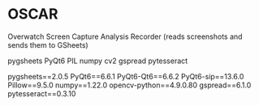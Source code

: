 # OSCAR
 Overwatch Screen Capture Analysis Recorder (reads screenshots and sends them to GSheets)
 
pygsheets
PyQt6
PIL
numpy
cv2
gspread
pytesseract

pygsheets==2.0.5
PyQt6==6.6.1
PyQt6-Qt6==6.6.2
PyQt6-sip==13.6.0
Pillow==9.5.0
numpy==1.22.0
opencv-python==4.9.0.80
gspread==6.1.0
pytesseract==0.3.10
